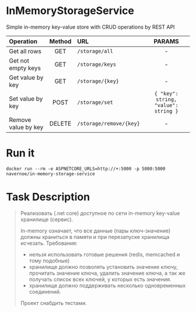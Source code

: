 # InMemoryStorageService
Simple in-memory key-value store with CRUD operations by REST API
 
|       Operation         |  Method  |                URL                     |                PARAMS                |
|:------------------------|:--------:|:---------------------------------------|:------------------------------------:|
|   Get all rows          |  GET     | `/storage/all`                         | -                                    |
|   Get not empty keys    |  GET     | `/storage/keys`                        | -                                    |
|   Get value by key      |  GET     | `/storage/{key}`                       | -                                    |
|   Set value by key      |  POST    | `/storage/set`                         | `{ "key": string, "value": string }` |
|   Remove value by key   |  DELETE  | `/storage/remove/{key}`                | -                                    |


# Run it
`docker run --rm -e ASPNETCORE_URLS=http://+:5000 -p 5000:5000 navernoe/in-memory-storage-service`


# Task Description

> Реализовать (.net core) доступное по сети in-memory key-value хранилище (сервис).
>
> In-memory означает, что все данные (пары ключ-значение) должны храниться в памяти и при перезапуске хранилища исчезать.
> Требования:  
> - нельзя использовать готовые решения (redis, memcached и тому подобные)  
> - хранилище должно позволять установить значение ключу, прочитать значение ключа, удалить значение ключа, а так же получать список всех ключей, у которых есть значения.  
> - хранилище должно поддерживать несколько одновременных соединений.  
>  
> Проект снабдить тестами.
